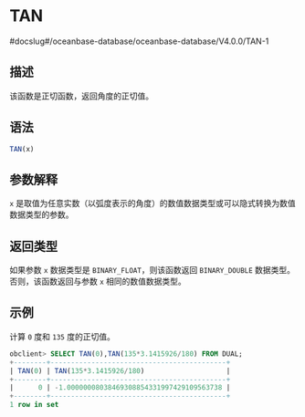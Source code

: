 TAN 
========================
#docslug#/oceanbase-database/oceanbase-database/V4.0.0/TAN-1


描述 
-----------------------

该函数是正切函数，返回角度的正切值。

语法 
-----------------------

```sql
TAN(x)
```



参数解释 
-------------------------

`x` 是取值为任意实数（以弧度表示的角度）的数值数据类型或可以隐式转换为数值数据类型的参数。

返回类型 
-------------------------

如果参数 `x` 数据类型是 `BINARY_FLOAT`，则该函数返回 `BINARY_DOUBLE` 数据类型。否则，该函数返回与参数 `x` 相同的数值数据类型。

示例 
-----------------------

计算 `0` 度和 `135` 度的正切值。

```sql
obclient> SELECT TAN(0),TAN(135*3.1415926/180) FROM DUAL;
+--------+-------------------------------------------+
| TAN(0) | TAN(135*3.1415926/180)                    |
+--------+-------------------------------------------+
|      0 | -1.00000008038469308854331997429109563738 |
+--------+-------------------------------------------+
1 row in set
```


